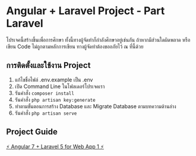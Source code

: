 # Angular + Laravel Project - Part Laravel
โปรเจคนี้สร้างขึ้นเพื่อการศึกษา ทั้งนี้ทางผู้จัดทำก็กำลังศึกษาอยู่เช่นกัน ถ้าหากมีส่วนใดผิดพลาด หรือเขียน Code ไม่ถูกตามหลักการเขียน ทางผู้จัดทำต้องขออภัยไว้ ณ ที่นี้ด้วย

## การติดตั้งและใช้งาน Project

1. แก้ไขชื่อไฟล์ .env.example เป็น .env
2. เปิด Command Line ในโฟลเดอร์โปรเจคเรา
3. รันคำสั่ง `composer install`
4. รันคำสั่ง `php artisan key:generate`
5. ทำตามขั้นตอนการสร้าง Database และ Migrate Database ตามบทความด้านล่าง
6. รันคำสั่ง `php artisan serve`

## Project Guide
[⚡ Angular 7 + Laravel 5 for Web App 1 ⚡](https://medium.com/@sirichai420/angular-7-laravel-5-for-web-app-1-3081cb5978f4)